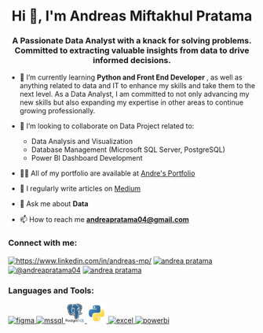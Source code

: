 <h1 align="center">Hi 👋, I'm Andreas Miftakhul Pratama</h1>
<h3 align="center">A Passionate Data Analyst with a knack for solving problems. Committed to extracting valuable insights from data to drive informed decisions.</h3>

- 🌱 I’m currently learning **Python and Front End Developer** , as well as anything related to data and IT to enhance my skills and take them to the next level. As a Data Analyst, I am committed to not only advancing my new skills but also expanding my expertise in other areas to continue growing professionally.

- 👯 I’m looking to collaborate on Data Project related to:
  - Data Analysis and Visualization
  - Database Management (Microsoft SQL Server, PostgreSQL)
  - Power BI Dashboard Development

- 👨‍💻 All of my portfolio are available at [Andre's Portfolio](https://andre-portfolio-mu.vercel.app/)

- 📝 I regularly write articles on [Medium](https://medium.com/@andreapratama04)

- 💬 Ask me about **Data**

- 📫 How to reach me **andreapratama04@gmail.com**

<h3 align="left">Connect with me:</h3>
<p align="left">
<a href="https://linkedin.com/in/andreas-mp/" target="_blank"><img align="center" src="https://raw.githubusercontent.com/rahuldkjain/github-profile-readme-generator/master/src/images/icons/Social/linked-in-alt.svg" alt="https://www.linkedin.com/in/andreas-mp/" height="30" width="40" /></a>
<a href="https://www.kaggle.com/andreapratama" target="_blank"><img align="center" src="https://raw.githubusercontent.com/rahuldkjain/github-profile-readme-generator/master/src/images/icons/Social/kaggle.svg" alt="andrea pratama" height="30" width="40" /></a>
<a href="https://medium.com/@andreapratama04" target="_blank"><img align="center" src="https://raw.githubusercontent.com/rahuldkjain/github-profile-readme-generator/master/src/images/icons/Social/medium.svg" alt="@andreapratama04" height="30" width="40" /></a>
<a href="https://www.hackerrank.com/profile/andreapratama04" target="_blank"><img align="center" src="https://raw.githubusercontent.com/rahuldkjain/github-profile-readme-generator/master/src/images/icons/Social/hackerrank.svg" alt="andrea pratama" height="30" width="40" /></a>

<h3 align="left">Languages and Tools:</h3>
<p align="left">
  <a href="https://www.figma.com/" target="_blank" rel="noreferrer">
    <img src="https://www.vectorlogo.zone/logos/figma/figma-icon.svg" alt="figma" width="40" height="40"/>
  </a>
  <a href="https://www.microsoft.com/en-us/sql-server" target="_blank" rel="noreferrer">
    <img src="https://www.svgrepo.com/show/303229/microsoft-sql-server-logo.svg" alt="mssql" width="40" height="40"/>
  </a>
  <a href="https://www.postgresql.org" target="_blank" rel="noreferrer">
    <img src="https://raw.githubusercontent.com/devicons/devicon/master/icons/postgresql/postgresql-original-wordmark.svg" alt="postgresql" width="40" height="40"/>
  </a>
  <a href="https://www.python.org" target="_blank" rel="noreferrer">
    <img src="https://raw.githubusercontent.com/devicons/devicon/master/icons/python/python-original.svg" alt="python" width="40" height="40"/>
  </a>
  <a href="https://www.microsoft.com/en-us/microsoft-365/excel" target="_blank" rel="noreferrer">
    <img src="https://img.icons8.com/color/452/microsoft-excel-2019--v1.png" alt="excel" width="40" height="40"/>
  </a>
  <a href="https://powerbi.microsoft.com/" target="_blank" rel="noreferrer">
    <img src="https://upload.wikimedia.org/wikipedia/commons/c/cf/New_Power_BI_Logo.svg" alt="powerbi" width="40" height="40"/>
  </a>
</p>

